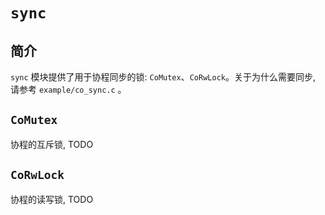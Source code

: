 # `sync`
## 简介
`sync` 模块提供了用于协程同步的锁: `CoMutex`、`CoRwLock`。关于为什么需要同步, 
请参考 `example/co_sync.c` 。

## `CoMutex`
协程的互斥锁, TODO

## `CoRwLock`
协程的读写锁, TODO